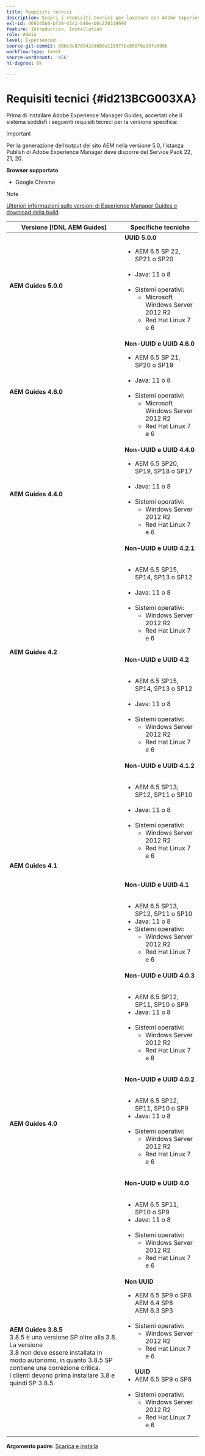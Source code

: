 ```yaml
---
title: Requisiti tecnici
description: Scopri i requisiti tecnici per lavorare con Adobe Experience Manager Guides
exl-id: d69245b0-bf20-43c1-b46e-b6c220319690
feature: Introduction, Installation
role: Admin
level: Experienced
source-git-commit: 896c9c870942edd00a115977bc658f0a99fa699b
workflow-type: tm+mt
source-wordcount: '456'
ht-degree: 0%

---
```


# Requisiti tecnici {#id213BCG003XA}

Prima di installare Adobe Experience Manager Guides, accertati che il sistema soddisfi i seguenti requisiti tecnici per la versione specifica:

>[!IMPORTANT]
>
> Per la generazione dell’output del sito AEM nella versione 5.0, l’istanza Publish di Adobe Experience Manager deve disporre del Service Pack 22, 21, 20.




**Browser supportato**

- Google Chrome


>[!NOTE]
>
> [Ulteriori informazioni sulle versioni di Experience Manager Guides e download della build](../release-info/latest-release-info.md).


| Versione [!DNL AEM Guides] | Specifiche tecniche |
|---|---|
| **AEM Guides 5.0.0** | **UUID 5.0.0** <ul><li> AEM 6.5 SP 22, SP21 o SP20<br><br> <li>   Java: 11 o 8 <br><br>   <li>Sistemi operativi: <ul><li>Microsoft Windows Server 2012 R2 <br> <li>Red Hat Linux 7 e 6</ul> |
| **AEM Guides 4.6.0** | **Non-UUID e UUID 4.6.0** <ul><li> AEM 6.5 SP 21, SP20 o SP19<br><br> <li>   Java: 11 o 8 <br><br>   <li>Sistemi operativi: <ul><li>Microsoft Windows Server 2012 R2 <br> <li>Red Hat Linux 7 e 6</ul> |
| **AEM Guides 4.4.0** | **Non-UUID e UUID 4.4.0** <ul><li> AEM 6.5 SP20, SP19, SP18 o SP17 <br><br> <li>   Java: 11 o 8 <br><br>   <li>Sistemi operativi: <ul><li> Windows Server 2012 R2 <br> <li>Red Hat Linux 7 e 6</ul> |
| **AEM Guides 4.2** | **Non-UUID e UUID 4.2.1**<br><br><ul> <li>AEM 6.5 SP15, SP14, SP13 o SP12 <br><br><li>Java: 11 o 8   <br><br><li> Sistemi operativi: <ul><li>Windows Server 2012 R2  <li>Red Hat Linux 7 e 6</ul></ul> <br>**Non-UUID e UUID 4.2**<br><br><ul> <li>AEM 6.5 SP15, SP14, SP13 o SP12 <br><br><li>Java: 11 o 8<br><br> <li> Sistemi operativi: <ul><li>Windows Server 2012 R2 <br> <li>Red Hat Linux 7 e 6</ul> |
| **AEM Guides 4.1** | **Non-UUID e UUID 4.1.2**<br><br> <ul><li>AEM 6.5 SP13, SP12, SP11 o SP10 <br><br> <li>Java: 11 o 8<br><br> <li>Sistemi operativi: <ul><li>Windows Server 2012 R2 <br><li> Red Hat Linux 7 e 6 </ul></ul><br><br> **Non-UUID e UUID 4.1**<br><br><ul> <li>AEM 6.5 SP13, SP12, SP11 o SP10 <br><li>Java: 11 o 8<li>Sistemi operativi: <ul><li>Windows Server 2012 R2 <br> <li> Red Hat Linux 7 e 6 |
| **AEM Guides 4.0** | **Non-UUID e UUID 4.0.3**<br><br><ul><li> AEM 6.5 SP12, SP11, SP10 o SP9 <br><li>Java: 11 o 8 <br><br> <li>Sistemi operativi: <ul><li>Windows Server 2012 R2 <br> <li>Red Hat Linux 7 e 6<br><br> </ul></ul>**Non-UUID e UUID 4.0.2** <br><br><ul><li> AEM 6.5 SP12, SP11, SP10 o SP9 <br><li>Java: 11 o 8 <br><br> <li>Sistemi operativi: <ul><li>Windows Server 2012 R2 <br> <li>Red Hat Linux 7 e 6<br><br> </ul></ul>**Non-UUID e UUID 4.0**<br> <br> <ul><li>AEM 6.5 SP11, SP10 o SP9 <br><li>Java: 11 o 8<br><br><li> Sistemi operativi: <ul><li>Windows Server 2012 R2 <br> <li> Red Hat Linux 7 e 6 |
| **AEM Guides 3.8.5** <br> 3.8.5 è una versione SP oltre alla 3.8. La versione <br>3.8 non deve essere installata in modo autonomo, in quanto 3.8.5 SP contiene una correzione critica. <br>I clienti devono prima installare 3.8 e quindi SP 3.8.5. | **Non UUID** <br> <ul><li>AEM 6.5 SP9 o SP8 <br> AEM 6.4 SP8 <br> AEM 6.3 SP3   <br><br> <li>Sistemi operativi: <ul><li>Windows Server 2012 R2 <br> <li> Red Hat Linux 7 e 6</ul><br> **UUID** <br><li> AEM 6.5 SP9 o SP8 <br><br> <li> Sistemi operativi: <ul><li>Windows Server 2012 R2 <br> <li>Red Hat Linux 7 e 6 |


**Argomento padre:** [Scarica e installa](download-install.md)
